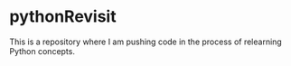 # pythonRevisit

This is a repository where I am pushing code in the process of 
relearning Python concepts.
